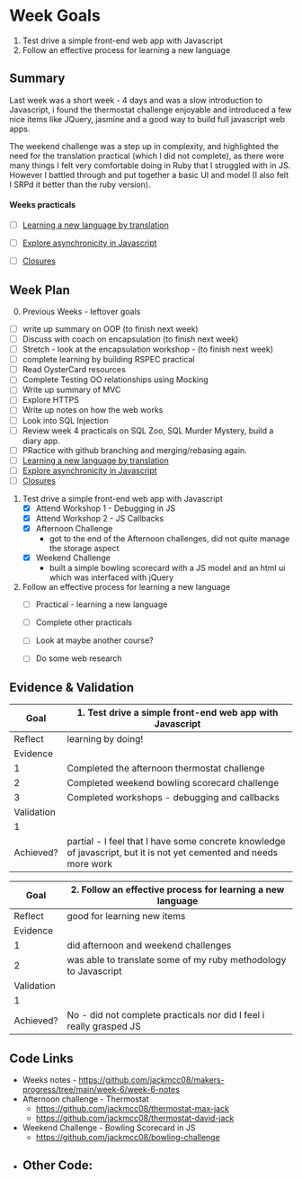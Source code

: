 
# Week Goals

1. Test drive a simple front-end web app with Javascript
2. Follow an effective process for learning a new language

## Summary

Last week was a short week - 4 days and was a slow introduction to Javascript, i found the thermostat challenge enjoyable and introduced a few nice items like JQuery, jasmine and a good way to build full javascript web apps.

The weekend challenge was a step up in complexity, and highlighted the need for the translation practical (which I did not complete), as there were many things I felt very comfortable doing in Ruby that I struggled with in JS. However I battled through and put together a basic UI and model (I also felt I SRPd it better than the ruby version).


#### Weeks practicals

- [ ] [Learning a new language by translation](https://hackmd.io/kMNgXiPHQf2Q_P9A-tnS9A)
- [ ] [Explore asynchronicity in Javascript](https://github.com/makersacademy/skills-workshops/blob/master/javascript_fundamentals/async_JS.md)
- [ ] [Closures](https://hackmd.io/cIFsMAqISHqVHN_-p9hY0Q)


## Week Plan

0. Previous Weeks - leftover goals

- [ ] write up summary on OOP (to finish next week)
- [ ] Discuss with coach on encapsulation (to finish next week)
- [ ] Stretch - look at the encapsulation workshop - (to finish next week)
- [ ] complete learning by building RSPEC practical
- [ ] Read OysterCard resources
- [ ] Complete Testing OO relationships using Mocking
- [ ] Write up summary of MVC
- [ ] Explore HTTPS
- [ ] Write up notes on how the web works
- [ ] Look into SQL Injection
- [ ] Review week 4 practicals on SQL Zoo, SQL Murder Mystery, build a diary app.
- [ ] PRactice with github branching and merging/rebasing again.
- [ ] [Learning a new language by translation](https://hackmd.io/kMNgXiPHQf2Q_P9A-tnS9A)
- [ ] [Explore asynchronicity in Javascript](https://github.com/makersacademy/skills-workshops/blob/master/javascript_fundamentals/async_JS.md)
- [ ] [Closures](https://hackmd.io/cIFsMAqISHqVHN_-p9hY0Q)

1. Test drive a simple front-end web app with Javascript
     - [x] Attend Workshop 1 - Debugging in JS
     - [x] Attend Workshop 2 - JS Callbacks
     - [x] Afternoon Challenge
         - got to the end of the Afternoon challenges, did not quite manage the storage aspect
     - [x] Weekend Challenge
         - built a simple bowling scorecard with a JS model and an html ui which was interfaced with jQuery
2. Follow an effective process for learning a new language
    - [ ] Practical - learning a new language
    - [ ] Complete other practicals
    - [ ] Look at maybe another course?
    - [ ] Do some web research




## Evidence & Validation

| Goal  | **1. Test drive a simple front-end web app with Javascript** |
|---|---|
|Reflect| learning by doing! |
| Evidence |
| 1 | Completed the afternoon thermostat challenge |
| 2 | Completed weekend bowling scorecard challenge |
| 3 | Completed workshops - debugging and callbacks |
| Validation|
| 1 | |
|Achieved?| partial - I feel that I have some concrete knowledge of javascript, but it is not yet cemented and needs more work |

| Goal  | **2. Follow an effective process for learning a new language** |
|---|---|
|Reflect| good for learning new items |
| Evidence |
| 1 | did afternoon and weekend challenges |
| 2 | was able to translate some of my ruby methodology to Javascript |
| Validation|
| 1 | |
|Achieved?| No - did not complete practicals nor did I feel i really grasped JS |


  ## Code Links

 - Weeks notes - https://github.com/jackmcc08/makers-progress/tree/main/week-6/week-6-notes
 - Afternoon challenge - Thermostat
     - https://github.com/jackmcc08/thermostat-max-jack
     - https://github.com/jackmcc08/thermostat-david-jack
 - Weekend Challenge - Bowling Scorecard in JS
     - https://github.com/jackmcc08/bowling-challenge
 - Other Code:
     - 
